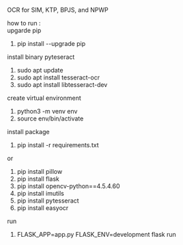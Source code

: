 OCR for SIM, KTP, BPJS, and NPWP

how to run : <br>
upgarde pip

<ol>
   <li> pip install --upgrade pip </li>
</ol>

install binary pyteseract

<ol>
   <li> sudo apt update </li>
   <li>sudo apt install tesseract-ocr </li>
   <li>sudo apt install libtesseract-dev </li>
</ol>

create virtual environment

<ol>
   <li> python3 -m venv env </li>
   <li> source env/bin/activate </li>
</ol>

install package

<ol>
   <li> pip install -r requirements.txt </li>
</ol>

or

<ol>
   <li> pip install pillow </li>
   <li> pip install flask </li>
   <li> pip install opencv-python==4.5.4.60 </li>
   <li> pip install imutils </li>
   <li> pip install pytesseract </li>
   <li> pip install easyocr </li>
</ol>

run

<ol>
   <li> FLASK_APP=app.py FLASK_ENV=development flask run </li>
</ol>
